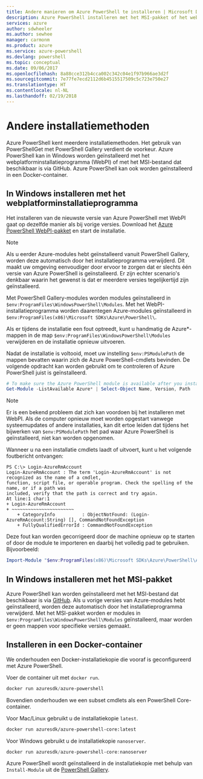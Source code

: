 ```yaml
---
title: Andere manieren om Azure PowerShell te installeren | Microsoft Docs
description: Azure PowerShell installeren met het MSI-pakket of het webplatforminstallatieprogramma.
services: azure
author: sdwheeler
ms.author: sewhee
manager: carmonm
ms.product: azure
ms.service: azure-powershell
ms.devlang: powershell
ms.topic: conceptual
ms.date: 09/06/2017
ms.openlocfilehash: 8a88cce312b4cca002c342c04e1f97b966ae3d2f
ms.sourcegitcommit: 7e77fe7ecd2112d6b4515517509c5c723e750e27
ms.translationtype: HT
ms.contentlocale: nl-NL
ms.lasthandoff: 02/19/2018
---
```

# <a name="other-installation-methods"></a>Andere installatiemethoden

Azure PowerShell kent meerdere installatiemethoden. Het gebruik van PowerShellGet met PowerShell Gallery verdient de voorkeur. Azure PowerShell kan in Windows worden geïnstalleerd met het webplatforminstallatieprogramma (WebPI) of met het MSI-bestand dat beschikbaar is via GitHub. Azure PowerShell kan ook worden geïnstalleerd in een Docker-container.

## <a name="install-on-windows-using-the-web-platform-installer"></a>In Windows installeren met het webplatforminstallatieprogramma

Het installeren van de nieuwste versie van Azure PowerShell met WebPI gaat op dezelfde manier als bij vorige versies.
Download het [Azure PowerShell WebPI-pakket](http://aka.ms/webpi-azps) en start de installatie.

> [!NOTE]
> Als u eerder Azure-modules hebt geïnstalleerd vanuit PowerShell Gallery, worden deze automatisch door het installatieprogramma verwijderd. Dit maakt uw omgeving eenvoudiger door ervoor te zorgen dat er slechts één versie van Azure PowerShell is geïnstalleerd. Er zijn echter scenario's denkbaar waarin het gewenst is dat er meerdere versies tegelijkertijd zijn geïnstalleerd.
>
> Met PowerShell Gallery-modules worden modules geïnstalleerd in `$env:ProgramFiles\WindowsPowerShell\Modules`. Met het WebPI-installatieprogramma worden daarentegen Azure-modules geïnstalleerd in `$env:ProgramFiles(x86)\Microsoft SDKs\Azure\PowerShell\`.
>
> Als er tijdens de installatie een fout optreedt, kunt u handmatig de Azure*-mappen in de map `$env:ProgramFiles\WindowsPowerShell\Modules` verwijderen en de installatie opnieuw uitvoeren.

Nadat de installatie is voltooid, moet uw instelling `$env:PSModulePath` de mappen bevatten waarin zich de Azure PowerShell-cmdlets bevinden. De volgende opdracht kan worden gebruikt om te controleren of Azure PowerShell juist is geïnstalleerd.

```powershell
# To make sure the Azure PowerShell module is available after you install
Get-Module -ListAvailable Azure* | Select-Object Name, Version, Path
```

> [!NOTE]
> Er is een bekend probleem dat zich kan voordoen bij het installeren met WebPI. Als de computer opnieuw moet worden opgestart vanwege systeemupdates of andere installaties, kan dit ertoe leiden dat tijdens het bijwerken van `$env:PSModulePath` het pad waar Azure PowerShell is geïnstalleerd, niet kan worden opgenomen.

Wanneer u na een installatie cmdlets laadt of uitvoert, kunt u het volgende foutbericht ontvangen:

```
PS C:\> Login-AzureRmAccount
Login-AzureRmAccount : The term 'Login-AzureRmAccount' is not recognized as the name of a cmdlet,
function, script file, or operable program. Check the spelling of the name, or if a path was
included, verify that the path is correct and try again.
At line:1 char:1
+ Login-AzureRmAccount
+ ~~~~~~~~~~~~~~~~~~~~~~~
    + CategoryInfo          : ObjectNotFound: (Login-AzureRmAccount:String) [], CommandNotFoundException
    + FullyQualifiedErrorId : CommandNotFoundException
```

Deze fout kan worden gecorrigeerd door de machine opnieuw op te starten of door de module te importeren en daarbij het volledig pad te gebruiken. Bijvoorbeeld:

```powershell
Import-Module "$env:ProgramFiles(x86)\Microsoft SDKs\Azure\PowerShell\AzureRM.psd1"
```

## <a name="install-on-windows-using-the-msi-package"></a>In Windows installeren met het MSI-pakket

Azure PowerShell kan worden geïnstalleerd met het MSI-bestand dat beschikbaar is via [GitHub](https://aka.ms/azps-release). Als u vorige versies van Azure-modules hebt geïnstalleerd, worden deze automatisch door het installatieprogramma verwijderd. Met het MSI-pakket worden er modules in `$env:ProgramFiles\WindowsPowerShell\Modules` geïnstalleerd, maar worden er geen mappen voor specifieke versies gemaakt.

## <a name="install-in-a-docker-container"></a>Installeren in een Docker-container

We onderhouden een Docker-installatiekopie die vooraf is geconfigureerd met Azure PowerShell.

Voer de container uit met `docker run`.

```powershell
docker run azuresdk/azure-powershell
```

Bovendien onderhouden we een subset cmdlets als een PowerShell Core-container.

Voor Mac/Linux gebruikt u de installatiekopie `latest`.

```bash
docker run azuresdk/azure-powershell-core:latest
```

Voor Windows gebruikt u de installatiekopie `nanoserver`.

```powershell
docker run azuresdk/azure-powershell-core:nanoserver
```

Azure PowerShell wordt geïnstalleerd in de installatiekopie met behulp van `Install-Module` uit de [PowerShell Gallery](https://www.powershellgallery.com/).
